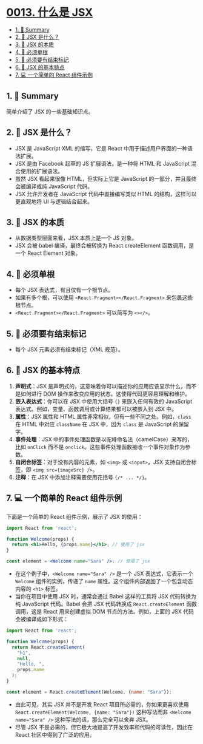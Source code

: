 # [0013. 什么是 JSX](https://github.com/Tdahuyou/react/tree/main/0013.%20%E4%BB%80%E4%B9%88%E6%98%AF%20JSX)

<!-- region:toc -->
- [1. 📝 Summary](#1--summary)
- [2. 📒 JSX 是什么？](#2--jsx-是什么)
- [3. 📒 JSX 的本质](#3--jsx-的本质)
- [4. 📒 必须单根](#4--必须单根)
- [5. 📒 必须要有结束标记](#5--必须要有结束标记)
- [6. 📒 JSX 的基本特点](#6--jsx-的基本特点)
- [7. 💻 一个简单的 React 组件示例](#7--一个简单的-react-组件示例)
<!-- endregion:toc -->

## 1. 📝 Summary

简单介绍了 JSX 的一些基础知识点。

## 2. 📒 JSX 是什么？

- JSX 是 JavaScript XML 的缩写，它是 React 中用于描述用户界面的一种语法扩展。
- JSX 是由 Facebook 起草的 JS 扩展语法，是一种将 HTML 和 JavaScript 混合使用的扩展语法。
- 虽然 JSX 看起来很像 HTML，但实际上它是 JavaScript 的一部分，并且最终会被编译成纯 JavaScript 代码。
- JSX 允许开发者在 JavaScript 代码中直接编写类似 HTML 的结构，这样可以更直观地将 UI 与逻辑结合起来。

## 3. 📒 JSX 的本质

- 从数据类型层面来看，JSX 本质上是一个 JS 对象。
- JSX 会被 babel 编译，最终会被转换为 React.createElement 函数调用，是一个 React Element 对象。

## 4. 📒 必须单根

- 每个 JSX 表达式，有且仅有一个根节点。
- 如果有多个根，可以使用 `<React.Fragment></React.Fragment>` 来包裹这些根节点。
- `<React.Fragment></React.Fragment>` 可以简写为 `<></>`。

## 5. 📒 必须要有结束标记

- 每个 JSX 元素必须有结束标记（XML 规范）。

## 6. 📒 JSX 的基本特点

1. **声明式**：JSX 是声明式的，这意味着你可以描述你的应用应该显示什么，而不是如何进行 DOM 操作来改变应用的状态。这使得代码更容易理解和维护。
2. **嵌入表达式**：你可以在 JSX 中使用大括号 `{}` 来嵌入任何有效的 JavaScript 表达式。例如，变量、函数调用或计算结果都可以被嵌入到 JSX 中。
3. **属性**：JSX 属性和 HTML 属性非常相似，但有一些不同之处。例如，`class` 在 HTML 中对应 `className` 在 JSX 中，因为 `class` 是 JavaScript 的保留字。
4. **事件处理**：JSX 中的事件处理函数是以驼峰命名法（camelCase）来写的，比如 `onClick` 而不是 `onclick`。这些事件处理函数接收一个事件对象作为参数。
5. **自闭合标签**：对于没有内容的元素，如 `<img>` 或 `<input>`，JSX 支持自闭合标签，即 `<img src={imageSrc} />`。
6. **注释**：在 JSX 中添加注释需要使用花括号 `{/* ... */}`。

## 7. 💻 一个简单的 React 组件示例

下面是一个简单的 React 组件示例，展示了 JSX 的使用：

```jsx
import React from 'react';

function Welcome(props) {
  return <h1>Hello, {props.name}</h1>; // 使用了 jsx
}

const element = <Welcome name="Sara" />; // 使用了 jsx
```

- 在这个例子中，`<Welcome name="Sara" />` 是一个 JSX 表达式，它表示一个 `Welcome` 组件的实例，传递了 `name` 属性。这个组件内部返回了一个包含动态内容的 `<h1>` 标签。
- 当你在项目中使用 JSX 时，通常会通过 Babel 这样的工具将 JSX 代码转换为纯 JavaScript 代码。Babel 会把 JSX 代码转换成 `React.createElement` 函数调用，这是 React 用来创建虚拟 DOM 节点的方法。例如，上面的 JSX 代码会被编译成如下形式：

```javascript
import React from 'react';

function Welcome(props) {
  return React.createElement(
    "h1",
    null,
    "Hello, ",
    props.name
  );
}

const element = React.createElement(Welcome, {name: "Sara"});
```

- 由此可见，其实 JSX 并不是开发 React 项目所必需的，你如果更喜欢使用 `React.createElement(Welcome, {name: "Sara"})` 这种写法而非 `<Welcome name="Sara" />` 这种写法的话，那么完全可以舍弃 JSX。
- 尽管 JSX 不是必需的，但它极大地提高了开发效率和代码的可读性，因此在 React 社区中得到了广泛的应用。